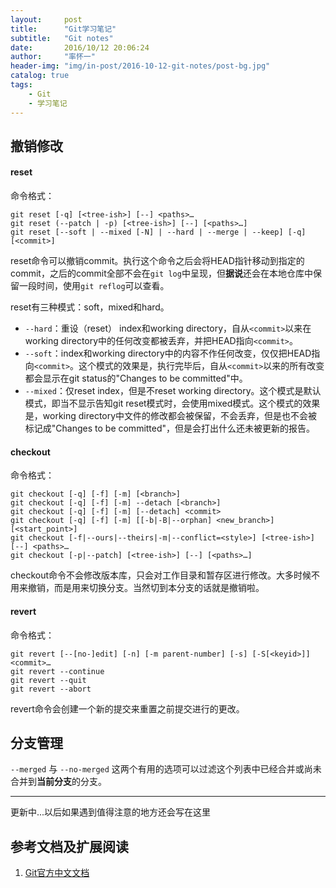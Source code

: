 ```yaml
---
layout:     post
title:      "Git学习笔记"
subtitle:   "Git notes"
date:       2016/10/12 20:06:24
author:     "率怀一"
header-img: "img/in-post/2016-10-12-git-notes/post-bg.jpg"
catalog: true
tags:
    - Git
    - 学习笔记
---
```


## 撤销修改 ##

#### reset ####

命令格式：

```
git reset [-q] [<tree-ish>] [--] <paths>…​
git reset (--patch | -p) [<tree-ish>] [--] [<paths>…​]
git reset [--soft | --mixed [-N] | --hard | --merge | --keep] [-q] [<commit>]
```

reset命令可以撤销commit。执行这个命令之后会将HEAD指针移动到指定的commit，之后的commit全部不会在`git log`中呈现，但**据说**还会在本地仓库中保留一段时间，使用`git reflog`可以查看。

reset有三种模式：soft，mixed和hard。

- `--hard`：重设（reset） index和working directory，自从`<commit>`以来在working directory中的任何改变都被丢弃，并把HEAD指向`<commit>`。 
- `--soft`：index和working directory中的内容不作任何改变，仅仅把HEAD指向`<commit>`。这个模式的效果是，执行完毕后，自从`<commit>`以来的所有改变都会显示在git status的"Changes to be committed"中。 
- `--mixed`：仅reset index，但是不reset working directory。这个模式是默认模式，即当不显示告知git reset模式时，会使用mixed模式。这个模式的效果是，working directory中文件的修改都会被保留，不会丢弃，但是也不会被标记成"Changes to be committed"，但是会打出什么还未被更新的报告。

#### checkout ####

命令格式：

```
git checkout [-q] [-f] [-m] [<branch>]
git checkout [-q] [-f] [-m] --detach [<branch>]
git checkout [-q] [-f] [-m] [--detach] <commit>
git checkout [-q] [-f] [-m] [[-b|-B|--orphan] <new_branch>] [<start_point>]
git checkout [-f|--ours|--theirs|-m|--conflict=<style>] [<tree-ish>] [--] <paths>…​
git checkout [-p|--patch] [<tree-ish>] [--] [<paths>…​]
```

checkout命令不会修改版本库，只会对工作目录和暂存区进行修改。大多时候不用来撤销，而是用来切换分支。当然切到本分支的话就是撤销啦。

#### revert ####

命令格式：

```
git revert [--[no-]edit] [-n] [-m parent-number] [-s] [-S[<keyid>]] <commit>…​
git revert --continue
git revert --quit
git revert --abort
```

revert命令会创建一个新的提交来重置之前提交进行的更改。

## 分支管理 ##

`--merged` 与 `--no-merged` 这两个有用的选项可以过滤这个列表中已经合并或尚未合并到**当前分支**的分支。 


----------

<div class = "text-muted">更新中...以后如果遇到值得注意的地方还会写在这里</div>

## 参考文档及扩展阅读

1. [Git官方中文文档](https://git-scm.com/book/zh/v2)